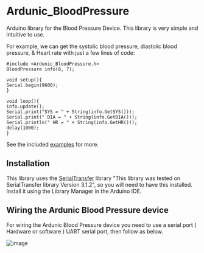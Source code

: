 # Ardunic_BloodPressure
Arduino library for the Blood Pressure Device. This library is very simple and intuitive to use.

For example, we can get the systolic blood pressure, diastolic blood pressure, & Heart rate with just a few lines of code:
```
#include <Ardunic_BloodPressure.h>
BloodPressure info(8, 7);

void setup(){
Serial.begin(9600);
}

void loop(){
info.update();
Serial.print("SYS = " + String(info.GetSYS()));
Serial.print(" DIA = " + String(info.GetDIA()));
Serial.println(" HR = " + String(info.GetHR()));
delay(1000);
}
```

See the included [examples](https://github.com/SaifAlani94/Ardunic_BloodPressure/tree/master/examples) for more.


## Installation
This library uses the [SerialTransfer](https://www.arduino.cc/reference/en/libraries/serialtransfer/) library "This library was tested on SerialTransfer library Version 3.1.2", so you will need to have this installed. Install it using the Library Manager in the Arduino IDE.


## Wiring the Ardunic Blood Pressure device
For wiring the Ardunic Blood Pressure device you need to use a serial port ( Hardware or software ) UART serial port, then follow as below.

![image](https://user-images.githubusercontent.com/8711894/152967269-8b9417d3-1566-4a25-9787-d548afdc202a.png)
